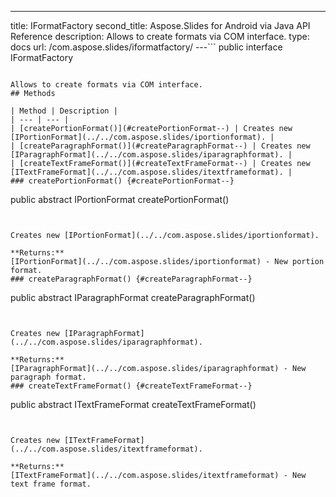 ---
title: IFormatFactory
second_title: Aspose.Slides for Android via Java API Reference
description: Allows to create formats via COM interface.
type: docs
url: /com.aspose.slides/iformatfactory/
---```
public interface IFormatFactory
```

Allows to create formats via COM interface.
## Methods

| Method | Description |
| --- | --- |
| [createPortionFormat()](#createPortionFormat--) | Creates new [IPortionFormat](../../com.aspose.slides/iportionformat). |
| [createParagraphFormat()](#createParagraphFormat--) | Creates new [IParagraphFormat](../../com.aspose.slides/iparagraphformat). |
| [createTextFrameFormat()](#createTextFrameFormat--) | Creates new [ITextFrameFormat](../../com.aspose.slides/itextframeformat). |
### createPortionFormat() {#createPortionFormat--}
```
public abstract IPortionFormat createPortionFormat()
```


Creates new [IPortionFormat](../../com.aspose.slides/iportionformat).

**Returns:**
[IPortionFormat](../../com.aspose.slides/iportionformat) - New portion format.
### createParagraphFormat() {#createParagraphFormat--}
```
public abstract IParagraphFormat createParagraphFormat()
```


Creates new [IParagraphFormat](../../com.aspose.slides/iparagraphformat).

**Returns:**
[IParagraphFormat](../../com.aspose.slides/iparagraphformat) - New paragraph format.
### createTextFrameFormat() {#createTextFrameFormat--}
```
public abstract ITextFrameFormat createTextFrameFormat()
```


Creates new [ITextFrameFormat](../../com.aspose.slides/itextframeformat).

**Returns:**
[ITextFrameFormat](../../com.aspose.slides/itextframeformat) - New text frame format.
